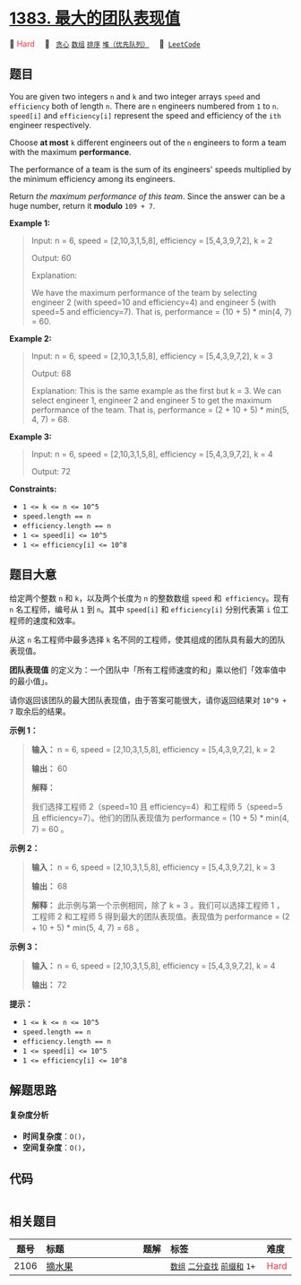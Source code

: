 # [1383. 最大的团队表现值](https://leetcode.com/problems/maximum-performance-of-a-team)

🔴 <font color=#ff334b>Hard</font>&emsp; 🔖&ensp; [`贪心`](/leetcode/outline/tag/greedy.md) [`数组`](/leetcode/outline/tag/array.md) [`排序`](/leetcode/outline/tag/sorting.md) [`堆（优先队列）`](/leetcode/outline/tag/heap-priority-queue.md)&emsp; 🔗&ensp;[`LeetCode`](https://leetcode.com/problems/maximum-performance-of-a-team)

## 题目

You are given two integers `n` and `k` and two integer arrays `speed` and
`efficiency` both of length `n`. There are `n` engineers numbered from `1` to
`n`. `speed[i]` and `efficiency[i]` represent the speed and efficiency of the
`ith` engineer respectively.

Choose **at most** `k` different engineers out of the `n` engineers to form a
team with the maximum **performance**.

The performance of a team is the sum of its engineers' speeds multiplied by
the minimum efficiency among its engineers.

Return _the maximum performance of this team_. Since the answer can be a huge
number, return it **modulo** `109 + 7`.



**Example 1:**

> Input: n = 6, speed = [2,10,3,1,5,8], efficiency = [5,4,3,9,7,2], k = 2
> 
> Output: 60
> 
> Explanation: 
> 
> We have the maximum performance of the team by selecting engineer 2 (with speed=10 and efficiency=4) and engineer 5 (with speed=5 and efficiency=7). That is, performance = (10 + 5) * min(4, 7) = 60.

**Example 2:**

> Input: n = 6, speed = [2,10,3,1,5,8], efficiency = [5,4,3,9,7,2], k = 3
> 
> Output: 68
> 
> Explanation: This is the same example as the first but k = 3. We can select engineer 1, engineer 2 and engineer 5 to get the maximum performance of the team. That is, performance = (2 + 10 + 5) * min(5, 4, 7) = 68.

**Example 3:**

> Input: n = 6, speed = [2,10,3,1,5,8], efficiency = [5,4,3,9,7,2], k = 4
> 
> Output: 72

**Constraints:**

  * `1 <= k <= n <= 10^5`
  * `speed.length == n`
  * `efficiency.length == n`
  * `1 <= speed[i] <= 10^5`
  * `1 <= efficiency[i] <= 10^8`


## 题目大意

给定两个整数 `n` 和 `k`，以及两个长度为 `n` 的整数数组 `speed` 和` efficiency`。现有 `n` 名工程师，编号从 `1`
到 `n`。其中 `speed[i]` 和 `efficiency[i]` 分别代表第 `i` 位工程师的速度和效率。

从这 `n` 名工程师中最多选择 `k` 名不同的工程师，使其组成的团队具有最大的团队表现值。

**团队表现值**  的定义为：一个团队中「所有工程师速度的和」乘以他们「效率值中的最小值」。

请你返回该团队的​​​​​​最大团队表现值，由于答案可能很大，请你返回结果对 `10^9 + 7` 取余后的结果。



**示例 1：**

> 
> 
> 
> 
> 
> **输入：** n = 6, speed = [2,10,3,1,5,8], efficiency = [5,4,3,9,7,2], k = 2
> 
> **输出：** 60
> 
> **解释：**
> 
> 我们选择工程师 2（speed=10 且 efficiency=4）和工程师 5（speed=5 且 efficiency=7）。他们的团队表现值为 performance = (10 + 5) * min(4, 7) = 60 。
> 
> 

**示例 2：**

> 
> 
> 
> 
> 
> **输入：** n = 6, speed = [2,10,3,1,5,8], efficiency = [5,4,3,9,7,2], k = 3
> 
> **输出：** 68
> 
> **解释：** 此示例与第一个示例相同，除了 k = 3 。我们可以选择工程师 1 ，工程师 2 和工程师 5 得到最大的团队表现值。表现值为 performance = (2 + 10 + 5) * min(5, 4, 7) = 68 。
> 
> 

**示例 3：**

> 
> 
> 
> 
> 
> **输入：** n = 6, speed = [2,10,3,1,5,8], efficiency = [5,4,3,9,7,2], k = 4
> 
> **输出：** 72
> 
> 



**提示：**

  * `1 <= k <= n <= 10^5`
  * `speed.length == n`
  * `efficiency.length == n`
  * `1 <= speed[i] <= 10^5`
  * `1 <= efficiency[i] <= 10^8`


## 解题思路

#### 复杂度分析

- **时间复杂度**：`O()`，
- **空间复杂度**：`O()`，

## 代码

```javascript

```

## 相关题目

<!-- prettier-ignore -->
| 题号 | 标题 | 题解 | 标签 | 难度 |
| :------: | :------ | :------: | :------ | :------ |
| 2106 | [摘水果](https://leetcode.com/problems/maximum-fruits-harvested-after-at-most-k-steps) |  |  [`数组`](/leetcode/outline/tag/array.md) [`二分查找`](/leetcode/outline/tag/binary-search.md) [`前缀和`](/leetcode/outline/tag/prefix-sum.md) `1+` | <font color=#ff334b>Hard</font> |

<style>
.blue {
    background-color: #096dd9;
    padding: 0.25rem 0.5rem;
    margin: 0;
    font-size: 0.85em;
    border-radius: 3px;
    color: white;
    font-weight: 500;
}
table th:first-of-type { width: 10%; }
table th:nth-of-type(2) { width: 35%; }
table th:nth-of-type(3) { width: 10%; }
table th:nth-of-type(4) { width: 35%; }
table th:nth-of-type(5) { width: 10%; }
</style>
